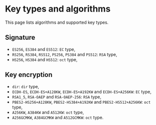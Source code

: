 # Key types and algorithms

This page lists algorithms and supported key types.

## Signature

* `ES256`, `ES384` and `ES512`: `EC` type,
* `RS256`, `RS384`,  `RS512`, `PS256`, `PS384` and  `PS512`: `RSA` type,
* `HS256`, `HS384` and `HS512`: `oct` type,

## Key encryption

* `dir`: `dir` type,
* `ECDH-ES`, `ECDH-ES+A128KW`, `ECDH-ES+A192KW` and `ECDH-ES+A256KW`: `EC` type,
* `RSA1_5`, `RSA-OAEP` and `RSA-OAEP-256`: `RSA` type,
* `PBES2-HS256+A128KW`, `PBES2-HS384+A192KW` and `PBES2-HS512+A256KW`: `oct` type,
* `A256KW`, `A384KW` and `A512KW`: `oct` type,
* `A256GCMKW`, `A384GCMKW` and `A512GCMKW`: `oct` type.
